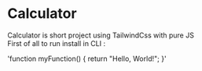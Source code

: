 # Calculator
Calculator is short project using TailwindCss with pure JS <br> 
First of all to run install in CLI : <br>


'function myFunction() { return "Hello, World!"; }'
